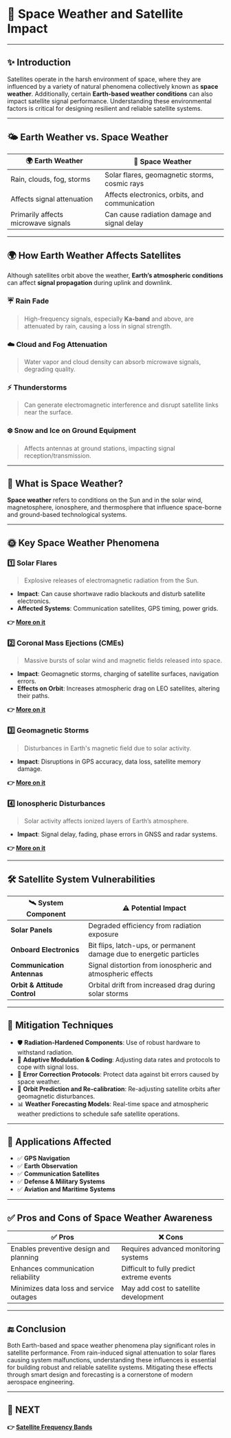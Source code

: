 # 🌌 Space Weather and Satellite Impact

---

## ✨ Introduction

Satellites operate in the harsh environment of space, where they are influenced by a variety of natural phenomena collectively known as **space weather**. Additionally, certain **Earth-based weather conditions** can also impact satellite signal performance. Understanding these environmental factors is critical for designing resilient and reliable satellite systems.

---

## 🌤️ Earth Weather vs. Space Weather

| 🌍 Earth Weather                      | 🌌 Space Weather                              |
|--------------------------------------|-----------------------------------------------|
| Rain, clouds, fog, storms            | Solar flares, geomagnetic storms, cosmic rays |
| Affects signal attenuation           | Affects electronics, orbits, and communication|
| Primarily affects microwave signals  | Can cause radiation damage and signal delay   |

---

## 🌍 How Earth Weather Affects Satellites

Although satellites orbit above the weather, **Earth’s atmospheric conditions** can affect **signal propagation** during uplink and downlink.

### ☔ Rain Fade
> High-frequency signals, especially **Ka-band** and above, are attenuated by rain, causing a loss in signal strength.

### ☁️ Cloud and Fog Attenuation
> Water vapor and cloud density can absorb microwave signals, degrading quality.

### ⚡ Thunderstorms
> Can generate electromagnetic interference and disrupt satellite links near the surface.

### ❄️ Snow and Ice on Ground Equipment
> Affects antennas at ground stations, impacting signal reception/transmission.

---

## 🌌 What is Space Weather?

**Space weather** refers to conditions on the Sun and in the solar wind, magnetosphere, ionosphere, and thermosphere that influence space-borne and ground-based technological systems.

---

## 🌞 Key Space Weather Phenomena

### 1️⃣ **Solar Flares**
> Explosive releases of electromagnetic radiation from the Sun.

- **Impact**: Can cause shortwave radio blackouts and disturb satellite electronics.
- **Affected Systems**: Communication satellites, GPS timing, power grids.
  
**👉 [More on it](https://www.britannica.com/video/overview-solar-flares/-200655#:~:text=And%20so%20some%20of%20the,at%20the%20time%20as%20well.)**

### 2️⃣ **Coronal Mass Ejections (CMEs)**
> Massive bursts of solar wind and magnetic fields released into space.

- **Impact**: Geomagnetic storms, charging of satellite surfaces, navigation errors.
- **Effects on Orbit**: Increases atmospheric drag on LEO satellites, altering their paths.
  
**👉 [More on it](https://www.swpc.noaa.gov/phenomena/coronal-mass-ejections)**

### 3️⃣ **Geomagnetic Storms**
> Disturbances in Earth's magnetic field due to solar activity.

- **Impact**: Disruptions in GPS accuracy, data loss, satellite memory damage.
  
**👉 [More on it](https://www.swpc.noaa.gov/phenomena/geomagnetic-storms)**

### 4️⃣ **Ionospheric Disturbances**
> Solar activity affects ionized layers of Earth’s atmosphere.

- **Impact**: Signal delay, fading, phase errors in GNSS and radar systems.
  
**👉 [More on it](https://en.wikipedia.org/wiki/Sudden_ionospheric_disturbance)**

---

## 🛠️ Satellite System Vulnerabilities

| 🛰️ System Component     | ⚠️ Potential Impact                                     |
|--------------------------|--------------------------------------------------------|
| **Solar Panels**         | Degraded efficiency from radiation exposure             |
| **Onboard Electronics**  | Bit flips, latch-ups, or permanent damage due to energetic particles |
| **Communication Antennas**| Signal distortion from ionospheric and atmospheric effects |
| **Orbit & Attitude Control**| Orbital drift from increased drag during solar storms |

---

## 🧠 Mitigation Techniques

- 🛡️ **Radiation-Hardened Components**: Use of robust hardware to withstand radiation.
- 📡 **Adaptive Modulation & Coding**: Adjusting data rates and protocols to cope with signal loss.
- 📍 **Error Correction Protocols**: Protect data against bit errors caused by space weather.
- 🔄 **Orbit Prediction and Re-calibration**: Re-adjusting satellite orbits after geomagnetic disturbances.
- 📊 **Weather Forecasting Models**: Real-time space and atmospheric weather predictions to schedule safe satellite operations.

---

## 📌 Applications Affected

- ✅ **GPS Navigation**
- ✅ **Earth Observation**
- ✅ **Communication Satellites**
- ✅ **Defense & Military Systems**
- ✅ **Aviation and Maritime Systems**

---

## ✅ Pros and Cons of Space Weather Awareness

| ✅ Pros                                  | ❌ Cons                                |
|-----------------------------------------|----------------------------------------|
| Enables preventive design and planning  | Requires advanced monitoring systems   |
| Enhances communication reliability      | Difficult to fully predict extreme events |
| Minimizes data loss and service outages | May add cost to satellite development  |

---

## 🔚 Conclusion

Both Earth-based and space weather phenomena play significant roles in satellite performance. From rain-induced signal attenuation to solar flares causing system malfunctions, understanding these influences is essential for building robust and reliable satellite systems. Mitigating these effects through smart design and forecasting is a cornerstone of modern aerospace engineering.

---

## 🔹 NEXT  
**👉 [Satellite Frequency Bands](../Frequency_Bands)**
